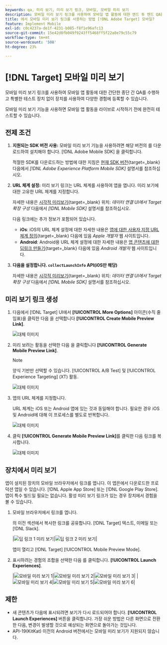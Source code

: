 ```yaml
---
keywords: qa, 미리 보기, 미리 보기 링크, 모바일, 모바일 미리 보기
description: 모바일 미리 보기 링크를 사용하여 모바일 앱 활동에 대한 엔드 투 엔드 QA를 수행합니다.
title: 에서 모바일 미리 보기 링크를 사용하는 방법 [!DNL Adobe Target] 모바일?
feature: Implement Mobile
exl-id: c0c4237a-de1f-4231-b085-f8f1e96afc13
source-git-commit: 15e42d0fb049f9243ff5468ff5f22a8e79c55c79
workflow-type: tm+mt
source-wordcount: '508'
ht-degree: 23%

---
```


# [!DNL Target] 모바일 미리 보기

모바일 미리 보기 링크를 사용하여 모바일 앱 활동에 대한 간단한 종단 간 QA를 수행하고 특별한 테스트 장치 없이 장치를 사용하여 다양한 경험에 등록할 수 있습니다.

모바일 미리 보기 기능을 사용하면 모바일 앱 활동을 라이브로 시작하기 전에 완전히 테스트할 수 있습니다.

## 전제 조건

1. **지원되는 SDK 버전 사용:** 모바일 미리 보기 기능을 사용하려면 해당 버전의 를 다운로드하여 설치해야 합니다. [!DNL Adobe Mobile SDK] 을 클릭합니다.

   적절한 SDK를 다운로드하는 방법에 대한 지침은 [현재 SDK 버전](https://developer.adobe.com/client-sdks/documentation/current-sdk-versions/){target=_blank} 다음에서 *[!DNL Adobe Experience Platform Mobile SDK]* 설명서를 참조하십시오.

1. **URL 체계 설정:** 미리 보기 링크는 URL 체계를 사용하여 앱을 엽니다. 미리 보기에 대한 고유한 URL 체계를 지정합니다.

   자세한 내용은 [시각적 미리보기](https://developer.adobe.com/client-sdks/documentation/adobe-target/#visual-preview){target=_blank} 위치: *데이터 연결 UI에서 Target 확장 구성* 다음에서 *[!DNL Mobile SDK]* 설명서를 참조하십시오.

   다음 링크에는 추가 정보가 포함되어 있습니다.

   * **iOs**: iOS의 URL 체계 설정에 대한 자세한 내용은 [앱에 대한 사용자 지정 URL 체계 정의](https://developer.apple.com/documentation/xcode/defining-a-custom-url-scheme-for-your-app){target=_blank} 다음에 있음 *Apple 개발자* 웹 사이트입니다.
   * **Android**: Android용 URL 체계 설정에 대한 자세한 내용은 [앱 콘텐츠에 대한 딥링크 만들기](https://developer.android.com/training/app-links/deep-linking){target=_blank} 다음에 있음 *Android 개발자* 웹 사이트입니다.

1. **다음을 설정합니다. `collectLaunchInfo` API(i0S만 해당)**

   자세한 내용은 [시각적 미리보기](https://developer.adobe.com/client-sdks/documentation/adobe-target/#visual-preview){target=_blank} 위치: *데이터 연결 UI에서 Target 확장 구성* 다음에서 *[!DNL Mobile SDK]* 설명서를 참조하십시오.

## 미리 보기 링크 생성

1. 다음에서 [!DNL Target] UI에서 **[!UICONTROL More Options]** 아이콘(수직 줄임표)을 클릭한 다음 을 선택합니다 **[!UICONTROL Create Mobile Preview Link]**.

   ![대체 이미지](assets/mobile-preview-create.png)

1. 미리 보려는 활동을 선택한 다음 을 클릭합니다 **[!UICONTROL Generate Mobile Preview Link]**.

   >[!NOTE]
   >
   >양식 기반만 선택할 수 있습니다. [!UICONTROL A/B Test] 및 [!UICONTROL Experience Targeting] (XT) 활동.

   ![대체 이미지](assets/mobile-preview-select-activities.png)

1. 앱의 URL 체계를 지정합니다.

   URL 체계는 iOS 또는 Android 앱에 있는 것과 동일해야 합니다. 필요한 경우 iOS 및 Android에 대해 이 프로세스를 별도로 반복합니다.

   ![대체 이미지](assets/mobile-preview-enter-url-scheme.png)

1. 클릭 **[!UICONTROL Generate Mobile Preview Link]**&#x200B;를 클릭한 다음 링크를 복사합니다.

   ![대체 이미지](assets/mobile-preview-generate-and-copy.png)

## 장치에서 미리 보기

앱이 설치된 장치의 모바일 브라우저에서 링크를 엽니다. 이 앱은에서 다운로드한 프로덕션 앱일 수 있습니다. [!DNL Apple App Store] 또는 [!DNL Google Play Store]. 앱이 특수 빌드일 필요는 없습니다. 활성 미리 보기 링크가 있는 경우 장치에서 경험을 볼 수 있습니다.

1. 모바일 브라우저에서 링크를 엽니다.

   의 이전 섹션에서 복사한 링크를 공유합니다. [!DNL Target] 텍스트, 이메일 또는 [!DNL Slack].

   |![딥 링크 1 미리 보기](assets/mobile-preview-open-deeplink.png)|![딥 링크 2 미리 보기](assets/mobile-preview-open-app.png)|

   앱이 열리고 [!DNL Target] [!UICONTROL Mobile Preview Mode].

1. 표시하려는 경험의 조합을 선택한 다음 를 클릭합니다. **[!UICONTROL Launch Experiences]**.

   |![모바일 미리 보기 1](assets/mobile-preview-experience-selection-1.png)|![모바일 미리 보기 2](assets/mobile-preview-experience-result-1-france.png)|![모바일 미리 보기 3](assets/mobile-preview-experience-result-1-shipfree.png)|
|![모바일 미리 보기 4](assets/mobile-preview-experience-selection-2.png)|![모바일 미리 보기 5](assets/mobile-preview-experience-result-2-aus.png)|![모바일 미리 보기 6](assets/mobile-preview-experience-result-2-10off.png)|

## 제한

* 새 콘텐츠가 다음에 표시되려면 보기가 다시 로드되어야 합니다. **[!UICONTROL Launch Experiences]** 버튼을 클릭합니다. 가장 쉬운 방법은 다른 화면으로 전환한 다음, 변경이 발생할 것으로 예상되는 화면으로 돌아가는 것입니다.
* API-19(KitKat) 이전의 Android 버전에서는 모바일 미리 보기가 지원되지 않습니다.

